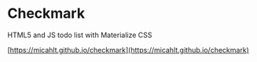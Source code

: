 # Checkmark
HTML5 and JS todo list with Materialize CSS

[https://micahlt.github.io/checkmark](https://micahlt.github.io/checkmark)
